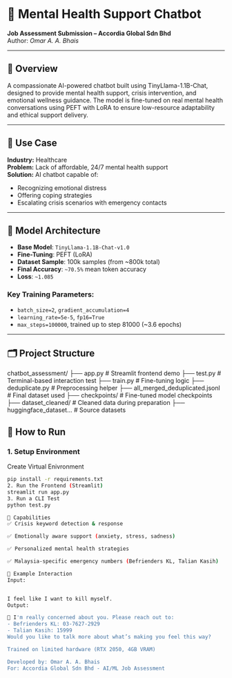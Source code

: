 # 🧠 Mental Health Support Chatbot

**Job Assessment Submission – Accordia Global Sdn Bhd**  
Author: *Omar A. A. Bhais*

---

## 📌 Overview

A compassionate AI-powered chatbot built using TinyLlama-1.1B-Chat, designed to provide mental health support, crisis intervention, and emotional wellness guidance. The model is fine-tuned on real mental health conversations using PEFT with LoRA to ensure low-resource adaptability and ethical support delivery.

---

## 🏥 Use Case

**Industry:** Healthcare  
**Problem:** Lack of affordable, 24/7 mental health support  
**Solution:** AI chatbot capable of:
- Recognizing emotional distress
- Offering coping strategies
- Escalating crisis scenarios with emergency contacts

---

## 🧠 Model Architecture

- **Base Model**: `TinyLlama-1.1B-Chat-v1.0`
- **Fine-Tuning**: PEFT (LoRA)
- **Dataset Sample**: 100k samples (from ~800k total)
- **Final Accuracy**: `~70.5%` mean token accuracy  
- **Loss**: `~1.085`

### Key Training Parameters:
- `batch_size=2`, `gradient_accumulation=4`
- `learning_rate=5e-5`, `fp16=True`
- `max_steps=100000`, trained up to step 81000 (~3.6 epochs)

---

## 🗂️ Project Structure

chatbot_assessment/
├── app.py # Streamlit frontend demo
├── test.py # Terminal-based interaction test
├── train.py # Fine-tuning logic
├── deduplicate.py # Preprocessing helper
├── all_merged_deduplicated.jsonl # Final dataset used
├── checkpoints/ # Fine-tuned model checkpoints
├── dataset_cleaned/ # Cleaned data during preparation
├── huggingface_dataset... # Source datasets


## 🚀 How to Run

### 1. Setup Environment
Create Virtual Enivronment 
```bash
pip install -r requirements.txt
2. Run the Frontend (Streamlit)
streamlit run app.py
3. Run a CLI Test
python test.py

🧩 Capabilities
✅ Crisis keyword detection & response

✅ Emotionally aware support (anxiety, stress, sadness)

✅ Personalized mental health strategies

✅ Malaysia-specific emergency numbers (Befrienders KL, Talian Kasih)

🧪 Example Interaction
Input:


I feel like I want to kill myself.
Output:

🚨 I'm really concerned about you. Please reach out to:
- Befrienders KL: 03-7627-2929
- Talian Kasih: 15999
Would you like to talk more about what’s making you feel this way?

Trained on limited hardware (RTX 2050, 4GB VRAM)

Developed by: Omar A. A. Bhais
For: Accordia Global Sdn Bhd - AI/ML Job Assessment